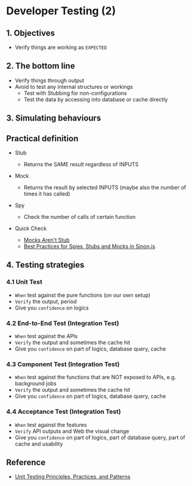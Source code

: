 # Developer Testing (2)

## 1. Objectives
- Verify things are working as `EXPECTED`

## 2. The bottom line
- Verify things through output
- Avoid to test any internal structures or workings
  - Test with Stubbing for non-configurations
  - Test the data by accessing into database or cache directly

## 3. Simulating behaviours

## Practical definition
- Stub
  - Returns the SAME result regardless of INPUTS
- Mock
  - Returns the result by selected INPUTS (maybe also the number of times it has called)
- Spy
  - Check the number of calls of certain function
 
- Quick Check 
  - [Mocks Aren't Stub](https://martinfowler.com/articles/mocksArentStubs.html)
  - [Best Practices for Spies, Stubs and Mocks in Sinon.js](https://semaphoreci.com/community/tutorials/best-practices-for-spies-stubs-and-mocks-in-sinon-js)

## 4. Testing strategies 

### 4.1 Unit Test
- `When` test against the pure functions (on our own setup)
- `Verify` the output, period
- Give you `confidence` on logics

### 4.2 End-to-End Test (Integration Test)
- `When` test against the APIs
- `Verify` the output and sometimes the cache hit
- Give you `confidence` on part of logics, database query, cache

### 4.3 Component Test (Integration Test)
- `When` test against the functions that are NOT exposed to APIs, e.g. background jobs
- `Verify` the output and sometimes the cache hit
- Give you `confidence` on part of logics, database query, cache

### 4.4 Acceptance Test (Integration Test)
- `When` test against the features
- `Verify` API outputs and Web the visual change
- Give you `confidence` on part of logics, part of database query, part of cache and usability

## Reference
- [Unit Testing Principles, Practices, and Patterns](https://www.manning.com/books/unit-testing)
